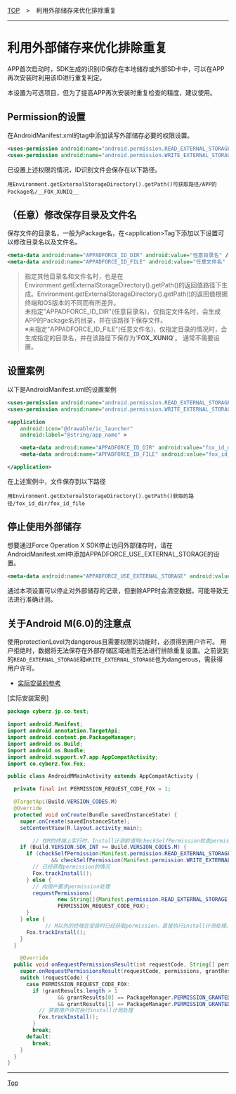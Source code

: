 [TOP](../../README.md)　>　利用外部储存来优化排除重复

---

# 利用外部储存来优化排除重复

APP首次启动时，SDK生成的识别ID保存在本地储存或外部SD卡中，可以在APP再次安装时利用该ID进行重复判定。

本设置为可选项目，但为了提高APP再次安装时重复检查的精度，建议使用。

## Permission的设置

在AndroidManifest.xml的tag中添加读写外部储存必要的权限设置。

```xml
<uses-permission android:name="android.permission.READ_EXTERNAL_STORAGE" /><uses-permission android:name="android.permission.WRITE_EXTERNAL_STORAGE" />
```

已设置上述权限的情况，ID识别文件会保存在以下路径。

```
用Environment.getExternalStorageDirectory().getPath()可获取路径/APP的Package名/__FOX_XUNIQ__
```

## （任意）修改保存目录及文件名

保存文件的目录名，一般为Package名，在&lt;application&gt;Tag下添加以下设置可以修改目录名以及文件名。

```xml
<meta-data android:name="APPADFORCE_ID_DIR" android:value="任意目录名" />
<meta-data android:name="APPADFORCE_ID_FILE" android:value="任意文件名" />
```

> 指定其他目录名和文件名时，也是在
Environment.getExternalStorageDirectory().getPath()的返回值路径下生成。Environment.getExternalStorageDirectory().getPath()的返回值根据终端和OS版本的不同而有所差异。<br>
> 未指定"APPADFORCE_ID_DIR"(任意目录名)，仅指定文件名时，会生成APP的Package名的目录，并在该路径下保存文件。<br>
> ※未指定"APPADFORCE_ID_FILE"(任意文件名)，仅指定目录的情况时，会生成指定的目录名，并在该路径下保存为'__FOX_XUNIQ__'。
通常不需要设置。

## 设置案例

以下是AndroidManifest.xml的设置案例

```xml
<uses-permission android:name="android.permission.READ_EXTERNAL_STORAGE" /><uses-permission android:name="android.permission.WRITE_EXTERNAL_STORAGE" />

<application
	android:icon="@drawable/ic_launcher"
	android:label="@string/app_name" >

	<meta-data android:name="APPADFORCE_ID_DIR" android:value="fox_id_dir" />
	<meta-data android:name="APPADFORCE_ID_FILE" android:value="fox_id_file" />

</application>

```

在上述案例中，文件保存到以下路径

```
用Environment.getExternalStorageDirectory().getPath()获取的路径/fox_id_dir/fox_id_file
```

## 停止使用外部储存

想要通过Force Operation X SDK停止访问外部储存时，请在AndroidManifest.xml中添加APPADFORCE_USE_EXTERNAL_STORAGE的设置。```xml
<meta-data android:name="APPADFORCE_USE_EXTERNAL_STORAGE" android:value="0" />
```

通过本项设置可以停止对外部储存的记录，但删除APP时会清空数据，可能导致无法进行准确计测。

## 关于Android M(6.0)的注意点

使用protectionLevel为dangerous且需要权限的功能时，必须得到用户许可。 用户拒绝时，数据将无法保存在外部存储区域进而无法进行排除重复设置。之前说到的`READ_EXTERNAL_STORAGE`和`WRITE_EXTERNAL_STORAGE`也为dangerous，需获得用户许可。

* [实际安装的参考](https://developer.android.com/training/permissions/requesting.html#perm-request)

[实际安装案例]
```java
package cyberz.jp.co.test;

import android.Manifest;
import android.annotation.TargetApi;
import android.content.pm.PackageManager;
import android.os.Build;
import android.os.Bundle;
import android.support.v7.app.AppCompatActivity;
import co.cyberz.fox.Fox;

public class AndroidMMainActivity extends AppCompatActivity {

  private final int PERMISSION_REQUEST_CODE_FOX = 1;

  @TargetApi(Build.VERSION_CODES.M)
  @Override
  protected void onCreate(Bundle savedInstanceState) {
    super.onCreate(savedInstanceState);
    setContentView(R.layout.activity_main);

		// 在M的终端上实行时，Install计测前请用checkSelfPermission检查permissions
    if (Build.VERSION.SDK_INT >= Build.VERSION_CODES.M) {
      if (checkSelfPermission(Manifest.permission.READ_EXTERNAL_STORAGE) == PackageManager.PERMISSION_GRANTED
              && checkSelfPermission(Manifest.permission.WRITE_EXTERNAL_STORAGE) == PackageManager.PERMISSION_GRANTED) {
        // 已经获取permission的情况
        Fox.trackInstall();
      } else {
        // 向用户要求permission处理
        requestPermissions(
                new String[]{Manifest.permission.READ_EXTERNAL_STORAGE, Manifest.permission.WRITE_EXTERNAL_STORAGE},
                PERMISSION_REQUEST_CODE_FOX);
      }
    } else {
			// M以外的终端在安装时已经获取permission，直接执行install计测处理。
      Fox.trackInstall();
    }
  }

	@Override
  public void onRequestPermissionsResult(int requestCode, String[] permissions, int[] grantResults) {
    super.onRequestPermissionsResult(requestCode, permissions, grantResults);
    switch (requestCode) {
      case PERMISSION_REQUEST_CODE_FOX:
        if (grantResults.length > 1
                && grantResults[0] == PackageManager.PERMISSION_GRANTED
                && grantResults[1] == PackageManager.PERMISSION_GRANTED) {
          // 获取用户许可执行install计测处理
          Fox.trackInstall();
        }
        break;
      default:
        break;
    }
  }
}
```

---
[Top](../../README.md)
